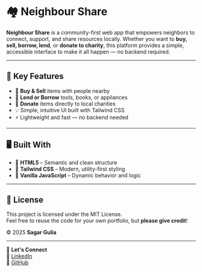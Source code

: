 # 🏘️ Neighbour Share

**Neighbour Share** is a community-first web app that empowers neighbors to connect, support, and share resources locally. Whether you want to **buy, sell, borrow, lend**, or **donate to charity**, this platform provides a simple, accessible interface to make it all happen — no backend required.

---

## 🌟 Key Features

- 🛒 **Buy & Sell** items with people nearby  
- 🤝 **Lend or Borrow** tools, books, or appliances  
- 🎁 **Donate** items directly to local charities  
- 💡 Simple, intuitive UI built with Tailwind CSS  
- ⚡ Lightweight and fast — no backend needed  

---

## 🖥️ Built With

- 🧱 **HTML5** – Semantic and clean structure  
- 🎨 **Tailwind CSS** – Modern, utility-first styling  
- 🧠 **Vanilla JavaScript** – Dynamic behavior and logic  

---

## 📄 License

This project is licensed under the MIT License.  
Feel free to reuse the code for your own portfolio, but **please give credit**!

© 2025 **Sagar Gulia**

---

🤝 **Let's Connect**  
💼 [LinkedIn](https://www.linkedin.com/in/sagargulia001)  
🐙 [GitHub](https://github.com/sagargulia001)
